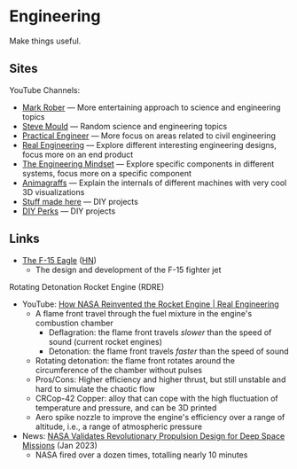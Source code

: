 # Engineering

Make things useful.

## Sites

YouTube Channels:

- [Mark Rober](https://www.youtube.com/@MarkRober/videos) — More entertaining
  approach to science and engineering topics
- [Steve Mould](https://www.youtube.com/@SteveMould/videos) — Random science and
  engineering topics
- [Practical Engineer](https://www.youtube.com/@PracticalEngineeringChannel/videos)
  — More focus on areas related to civil engineering
- [Real Engineering](https://www.youtube.com/@RealEngineering/videos) — Explore
  different interesting engineering designs, focus more on an end product
- [The Engineering Mindset](https://www.youtube.com/@EngineeringMindset/videos)
  — Explore specific components in different systems, focus more on a specific
  component
- [Animagraffs](https://www.youtube.com/@animagraffs/videos) — Explain the
  internals of different machines with very cool 3D visualizations
- [Stuff made here](https://www.youtube.com/@StuffMadeHere/videos) — DIY
  projects
- [DIY Perks](https://www.youtube.com/@DIYPerks/videos) — DIY projects

## Links

- [The F-15 Eagle](https://media.defense.gov/2012/May/16/2001330012/-1/-1/0/AFD-120516-036.pdf)
  ([HN](https://news.ycombinator.com/item?id=35313030))
  - The design and development of the F-15 fighter jet

Rotating Detonation Rocket Engine (RDRE)

- YouTube:
  [How NASA Reinvented the Rocket Engine | Real Engineering](https://youtu.be/RVxgyz_avQM)
  - A flame front travel through the fuel mixture in the engine's combustion
    chamber
    - Deflagration: the flame front travels _slower_ than the speed of sound
      (current rocket engines)
    - Detonation: the flame front travels _faster_ than the speed of sound
  - Rotating detonation: the flame front rotates around the circumference of the
    chamber without pulses
  - Pros/Cons: Higher efficiency and higher thrust, but still unstable and hard
    to simulate the chaotic flow
  - CRCop-42 Copper: alloy that can cope with the high fluctuation of
    temperature and pressure, and can be 3D printed
  - Aero spike nozzle to improve the engine's efficiency over a range of
    altitude, i.e., a range of atmospheric pressure
- News:
  [NASA Validates Revolutionary Propulsion Design for Deep Space Missions](https://www.nasa.gov/centers/marshall/feature/nasa-validates-revolutionary-propulsion-design-for-deep-space-missions)
  (Jan 2023)
  - NASA fired over a dozen times, totalling nearly 10 minutes
